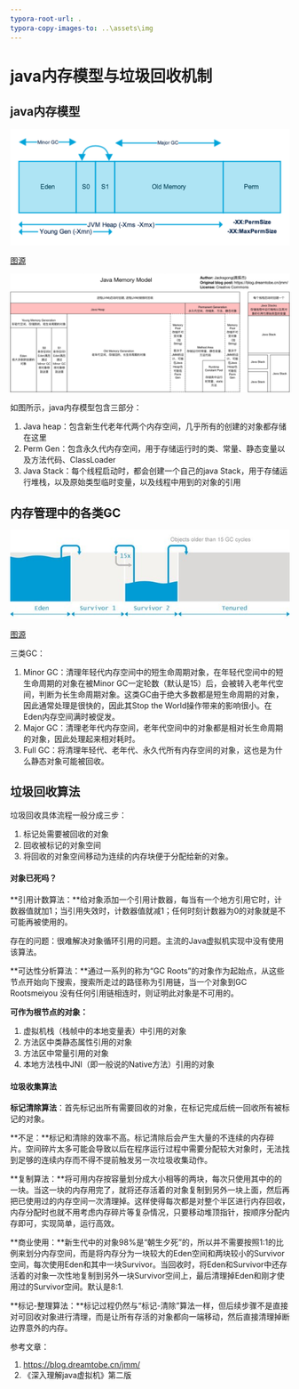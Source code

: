 ```yaml
---
typora-root-url: .
typora-copy-images-to: ..\assets\img
---
```


# java内存模型与垃圾回收机制

## java内存模型

![Eden  so  4—JVM Heap](/../assets/img/clip_image001-1562053642070.png)

[图源](https://www.journaldev.com/2856/java-jvm-memory-model-memory-management-in-java)

![java内存模型 ](/../assets/img/clip_image002.png)

 

如图所示，java内存模型包含三部分：

1. Java heap：包含新生代老年代两个内存空间，几乎所有的创建的对象都存储在这里
2. Perm Gen：包含永久代内存空间，用于存储运行时的类、常量、静态变量以及方法代码、ClassLoader
3. Java Stack：每个线程启动时，都会创建一个自己的java Stack，用于存储运行堆栈，以及原始类型临时变量，以及线程中用到的对象的引用

 

## 内存管理中的各类GC

![Eden  Survivor I  Obj«ts Oder than 'S GC Cycles  Tenured ](/../assets/img/clip_image003.png)

[图源](https://www.javacodegeeks.com/2015/03/minor-gc-vs-major-gc-vs-full-gc.html)

 

三类GC：

1. Minor GC：清理年轻代内存空间中的短生命周期对象，在年轻代空间中的短生命周期的对象在被Minor      GC一定轮数（默认是15）后，会被转入老年代空间，判断为长生命周期对象。这类GC由于绝大多数都是短生命周期的对象，因此通常处理是很快的，因此其Stop      the World操作带来的影响很小。在Eden内存空间满时被促发。
2. Major GC：清理老年代内存空间，老年代空间中的对象都是相对长生命周期的对象，因此处理起来相对耗时。
3. Full GC：将清理年轻代、老年代、永久代所有内存空间的对象，这也是为什么静态对象可能被回收。

 

## 垃圾回收算法

垃圾回收具体流程一般分成三步：

1. 标记处需要被回收的对象
2. 回收被标记的对象空间
3. 将回收的对象空间移动为连续的内存块便于分配给新的对象。

 

#### 对象已死吗？

**引用计数算法：**给对象添加一个引用计数器，每当有一个地方引用它时，计数器值就加1；当引用失效时，计数器值就减1；任何时刻计数器为0的对象就是不可能再被使用的。

存在的问题：很难解决对象循环引用的问题。主流的Java虚拟机实现中没有使用该算法。

 

**可达性分析算法：**通过一系列的称为“GC Roots”的对象作为起始点，从这些节点开始向下搜索，搜索所走过的路径称为引用链，当一个对象到GC Rootsmeiyou 没有任何引用链相连时，则证明此对象是不可用的。

**可作为根节点的对象：**

1. 虚拟机栈（栈帧中的本地变量表）中引用的对象
2. 方法区中类静态属性引用的对象
3. 方法区中常量引用的对象
4. 本地方法栈中JNI（即一般说的Native方法）引用的对象

#### 垃圾收集算法

**标记清除算法**：首先标记出所有需要回收的对象，在标记完成后统一回收所有被标记的对象。

**不足：**标记和清除的效率不高。标记清除后会产生大量的不连续的内存碎片。空间碎片太多可能会导致以后在程序运行过程中需要分配较大对象时，无法找到足够的连续内存而不得不提前触发另一次垃圾收集动作。


**复制算法：**将可用内存按容量划分成大小相等的两块，每次只使用其中的的一块。当这一块的内存用完了，就将还存活着的对象复制到另外一块上面，然后再把已使用过的内存空间一次清理掉。这样使得每次都是对整个半区进行内存回收，内存分配时也就不用考虑内存碎片等复杂情况，只要移动堆顶指针，按顺序分配内存即可，实现简单，运行高效。

**商业使用：**新生代中的对象98%是“朝生夕死”的，所以并不需要按照1:1的比例来划分内存空间，而是将内存分为一块较大的Eden空间和两块较小的Survivor空间，每次使用Eden和其中一块Survivor。当回收时，将Eden和Survivor中还存活着的对象一次性地复制到另外一块Survivor空间上，最后清理掉Eden和刚才使用过的Survivor空间。默认是8:1.


**标记-整理算法：**标记过程仍然与“标记-清除”算法一样，但后续步骤不是直接对可回收对象进行清理，而是让所有存活的对象都向一端移动，然后直接清理掉断边界意外的内存。


参考文章：

1. <https://blog.dreamtobe.cn/jmm/>
2. 《深入理解java虚拟机》第二版